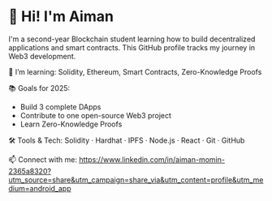 # 👋 Hi! I'm Aiman

I'm a second-year Blockchain student learning how to build decentralized applications and smart contracts. This GitHub profile tracks my journey in Web3 development.

🌱 I’m learning: Solidity, Ethereum, Smart Contracts, Zero-Knowledge Proofs

📚 Goals for 2025:
- Build 3 complete DApps
- Contribute to one open-source Web3 project
- Learn Zero-Knowledge Proofs

🛠️ Tools & Tech: 
Solidity · Hardhat · IPFS · Node.js · React · Git · GitHub

📫 Connect with me:
https://www.linkedin.com/in/aiman-momin-2365a8320?utm_source=share&utm_campaign=share_via&utm_content=profile&utm_medium=android_app

<!--
**Aiman-Momin/Aiman-Momin** is a ✨ _special_ ✨ repository because its `README.md` (this file) appears on your GitHub profile.

Here are some ideas to get you started:

- 🔭 I’m currently working on ...
- 🌱 I’m currently learning ...
- 👯 I’m looking to collaborate on ...
- 🤔 I’m looking for help with ...
- 💬 Ask me about ...
- 📫 How to reach me: ...
- 😄 Pronouns: ...
- ⚡ Fun fact: ...
-->
